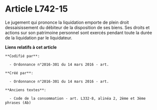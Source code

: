 # Article L742-15

Le jugement qui prononce la liquidation emporte de plein droit dessaisissement du débiteur de la disposition de ses biens.
Ses droits et actions sur son patrimoine personnel sont exercés pendant toute la durée de la liquidation par le liquidateur.

**Liens relatifs à cet article**

	**Codifié par**:

	  - Ordonnance n°2016-301 du 14 mars 2016 - art.

	**Créé par**:

	  - Ordonnance n°2016-301 du 14 mars 2016 - art.

	**Anciens textes**:

	  - Code de la consommation - art. L332-8, alinéa 2, 2ème et 3ème phrases (Ab)
